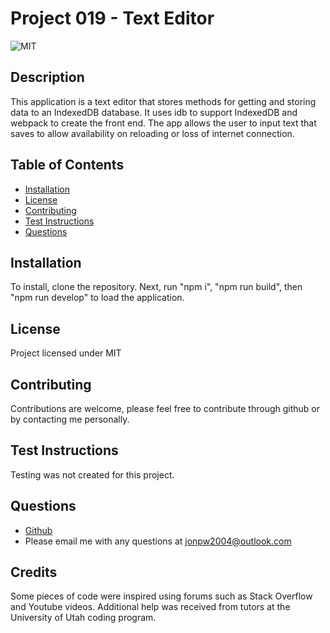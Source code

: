 # Project 019 - Text Editor
  ![MIT](https://img.shields.io/badge/license-MIT-blue)

  ## Description

  This application is a text editor that stores methods for getting and storing data to an IndexedDB database. It uses idb to support IndexedDB and webpack to create the front end. The app allows the user to input text that saves to allow availability on reloading or loss of internet connection.

  ## Table of Contents

  * [Installation](#installation)
  * [License](#license)
  * [Contributing](#contributing)
  * [Test Instructions](#test-instructions)
  * [Questions](#questions)

  ## Installation

  To install, clone the repository. Next, run "npm i", "npm run build", then "npm run develop" to load the application.

  ## License

  Project licensed under MIT

  ## Contributing

  Contributions are welcome, please feel free to contribute through github or by contacting me personally.

  ## Test Instructions

  Testing was not created for this project.

  ## Questions

  * [Github](https://github.com/Sohzo)
  * Please email me with any questions at jonpw2004@outlook.com

  ## Credits

  Some pieces of code were inspired using forums such as Stack Overflow and Youtube videos. Additional help was received from tutors at the University of Utah coding program.